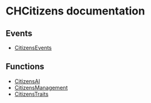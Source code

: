 # CHCitizens documentation

## Events
- [CitizensEvents](CitizensEvents.md)

## Functions
- [CitizensAI](CitizensAI.md)
- [CitizensManagement](CitizensManagement.md)
- [CitizensTraits](CitizensTraits.md)